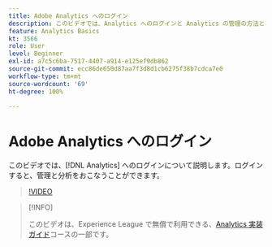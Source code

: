```yaml
---
title: Adobe Analytics へのログイン
description: このビデオでは、Analytics へのログインと Analytics の管理の方法と分析を開始する方法を説明します。
feature: Analytics Basics
kt: 3566
role: User
level: Beginner
exl-id: a7c5c6ba-7517-4407-a914-e125ef9db862
source-git-commit: ecc86de650d87aa7f3d8d1cb6275f38b7cdca7e0
workflow-type: tm+mt
source-wordcount: '69'
ht-degree: 100%

---
```


# Adobe Analytics へのログイン

このビデオでは、[!DNL Analytics] へのログインについて説明します。ログインすると、管理と分析をおこなうことができます。

>[!VIDEO](https://video.tv.adobe.com/v/28771/?quality=12&learn=on)

>[!INFO]
>
> このビデオは、Experience League で無償で利用できる、[Analytics 実装ガイド](https://experienceleague.adobe.com/?recommended=Analytics-D-1-2019.1)コースの一部です。
